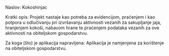 Naslov: Kokoshinjac

Kratki opis: Projekt nastaje kao potreba za evidencijom, praćenjem i kao potpora u odlučivanju pri izvršavanju aktivnosti vezanih za sakupljanje jaja, hranjenjem kokoši, nabavom hrane te praćenjem podataka vezanih za ove aktivnosti na obiteljskom gospodarstvu.

Za koga (što) je aplikacija napravljena: Aplikacija je namjenjena za korištenje na obiteljskom gospodarstvu.
